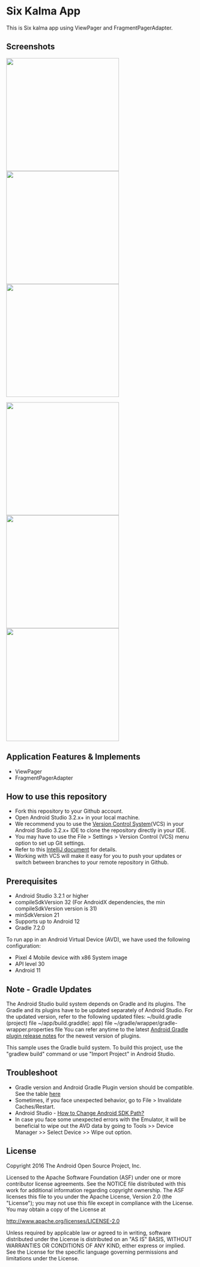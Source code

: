 # Six Kalma App
This is Six kalma app using ViewPager and FragmentPagerAdapter.

## Screenshots
<p float="left">
  <img src="https://user-images.githubusercontent.com/45339238/186822903-bff96f73-a0c9-4d10-a3c6-2f04755f7d37.png" width="300" />
  <img src="https://user-images.githubusercontent.com/45339238/186824717-cfcaea20-3236-4184-8f2f-f06b166ef577.png" width="300" /> 
  <img src="https://user-images.githubusercontent.com/45339238/186824832-b0bbabcb-76d9-4594-bf52-598b138aed93.png" width="300" />
</p>
<p float="left">
  <img src="https://user-images.githubusercontent.com/45339238/186824925-36d1bbec-810a-4f46-b8bc-6fd4085a604d.png" width="300" />
  <img src="https://user-images.githubusercontent.com/45339238/186825011-68a63d6a-45d8-4117-93cd-d9597820571f.png" width="300" /> 
  <img src="https://user-images.githubusercontent.com/45339238/186825026-59d497af-0c96-4302-bb7e-404d9dc7a37c.png" width="300" />
</p>

## Application Features & Implements
- ViewPager
- FragmentPagerAdapter

How to use this repository
--------------
- Fork this repository to your Github account.
- Open Android Studio 3.2.x+ in your local machine.
- We recommend you to use the [Version Control System](https://developer.android.com/studio/intro#version_control_basics)(VCS) in your Android Studio 3.2.x+ IDE to clone the repository directly in your IDE.
- You may have to use the File > Settings > Version Control (VCS) menu option to set up Git settings.
- Refer to this [IntelliJ document](https://www.jetbrains.com/help/idea/version-control-integration.html) for details.
- Working with VCS will make it easy for you to push your updates or switch between branches to your remote repository in Github.

Prerequisites
--------------

- Android Studio 3.2.1 or higher
- compileSdkVersion 32 (For AndroidX dependencies, the min compileSdkVersion version is 31)
- minSdkVersion 21
- Supports up to Android 12
- Gradle 7.2.0

To run app in an Android Virtual Device (AVD), we have used the following configuration:
- Pixel 4 Mobile device with x86 System image
- API level 30
- Android 11

Note - Gradle Updates
---------------

The Android Studio build system depends on Gradle and its plugins. The Gradle and its plugins have to be updated separately of Android Studio.
For the updated version, refer to the following updated files:
~/build.gradle (project) file
~/app/build.graddle(: app) file
~/gradle/wrapper/gradle-wrapper.properties file
You can refer anytime to the latest [Android Gradle plugin release notes](https://developer.android.com/studio/releases/gradle-plugin) for the newest version of plugins.


This sample uses the Gradle build system. To build this project, use the
"gradlew build" command or use "Import Project" in Android Studio.

Troubleshoot
---------------
- Gradle version and Android Gradle Plugin version should be compatible. See the table [here](https://developer.android.com/studio/releases/gradle-plugin#updating-gradle)
- Sometimes, if you face unexpected behavior, go to File > Invalidate Caches/Restart. 
- Android Studio - [How to Change Android SDK Path?](https://stackoverflow.com/questions/16581752/android-studio-how-to-change-android-sdk-path/18409923#18409923)  
- In case you face some unexpected errors with the Emulator, it will be beneficial to wipe out the AVD data by going to Tools >> Device Manager >> Select Device >> Wipe out option.


License
-------

Copyright 2016 The Android Open Source Project, Inc.

Licensed to the Apache Software Foundation (ASF) under one or more contributor
license agreements.  See the NOTICE file distributed with this work for
additional information regarding copyright ownership.  The ASF licenses this
file to you under the Apache License, Version 2.0 (the "License"); you may not
use this file except in compliance with the License.  You may obtain a copy of
the License at

http://www.apache.org/licenses/LICENSE-2.0

Unless required by applicable law or agreed to in writing, software
distributed under the License is distributed on an "AS IS" BASIS, WITHOUT
WARRANTIES OR CONDITIONS OF ANY KIND, either express or implied.  See the
License for the specific language governing permissions and limitations under
the License.

